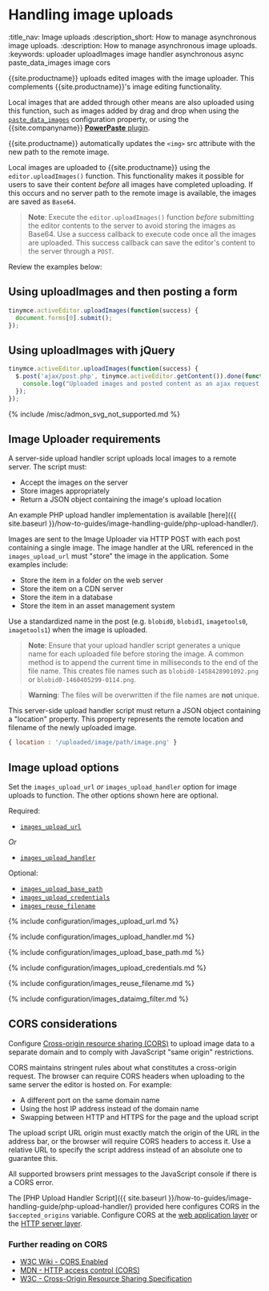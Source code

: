 # Handling image uploads
:title_nav: Image uploads
:description_short: How to manage asynchronous image uploads.
:description: How to manage asynchronous image uploads.
:keywords: uploader uploadImages image handler asynchronous async paste_data_images image cors

{{site.productname}} uploads edited images with the image uploader. This complements {{site.productname}}'s image editing functionality.

Local images that are added through other means are also uploaded using this function, such as images added by drag and drop when using the [`paste_data_images`]({{site.baseurl}}/plugins-ref/opensource/paste/#paste_data_images) configuration property, or using the {{site.companyname}} [**PowerPaste** plugin]({{site.baseurl}}/plugins-ref/premium/powerpaste/).

{{site.productname}} automatically updates the `<img>` src attribute with the new path to the remote image.

Local images are uploaded to {{site.productname}} using the `editor.uploadImages()` function.  This functionality makes it possible for users to save their content *before* all images have completed uploading. If this occurs and no server path to the remote image is available, the images are saved as `Base64`.

> **Note**: Execute the `editor.uploadImages()` function _before_ submitting the editor contents to the server to avoid storing the images as Base64. Use a success callback to execute code once all the images are uploaded. This success callback can save the editor's content to the server through a `POST`.

Review the examples below:

## Using uploadImages and then posting a form

```js
tinymce.activeEditor.uploadImages(function(success) {
  document.forms[0].submit();
});
```

## Using uploadImages with jQuery

```js
tinymce.activeEditor.uploadImages(function(success) {
  $.post('ajax/post.php', tinymce.activeEditor.getContent()).done(function() {
    console.log("Uploaded images and posted content as an ajax request.");
  });
});
```

{% include /misc/admon_svg_not_supported.md %}

## Image Uploader requirements

A server-side upload handler script uploads local images to a remote server. The script must:

* Accept the images on the server
* Store images appropriately
* Return a JSON object containing the image's upload location

An example PHP upload handler implementation is available [here]({{ site.baseurl }}/how-to-guides/image-handling-guide/php-upload-handler/).

Images are sent to the Image Uploader via HTTP POST with each post containing a single image. The image handler at the URL referenced in the `images_upload_url` must "store" the image in the application. Some examples include:

 * Store the item in a folder on the web server
 * Store the item on a CDN server
 * Store the item in a database
 * Store the item in an asset management system

Use a standardized name in the post (e.g. `blobid0`, `blobid1`, `imagetools0`, `imagetools1`) when the image is uploaded.

> **Note**: Ensure that your upload handler script generates a unique name for each uploaded file before storing the image. A common method is to append the current time in milliseconds to the end of the file name. This creates file names such as `blobid0-1458428901092.png` or `blobid0-1460405299-0114.png`.

> **Warning**: The files will be overwritten if the file names are **not** unique.

This server-side upload handler script must return a JSON object containing a "location" property. This property represents the remote location and filename of the newly uploaded image.

```js
{ location : '/uploaded/image/path/image.png' }
```

## Image upload options

Set the `images_upload_url` _or_ `images_upload_handler` option for image uploads to function. The other options shown here are optional.

Required:

* [`images_upload_url`](#images_upload_url)

_Or_

* [`images_upload_handler`](#images_upload_handler)

Optional:

* [`images_upload_base_path`](#images_upload_base_path)
* [`images_upload_credentials`](#images_upload_credentials)
* [`images_reuse_filename`](#images_reuse_filename)

{% include configuration/images_upload_url.md %}

{% include configuration/images_upload_handler.md %}

{% include configuration/images_upload_base_path.md %}

{% include configuration/images_upload_credentials.md %}

{% include configuration/images_reuse_filename.md %}

{% include configuration/images_dataimg_filter.md %}

## CORS considerations

Configure [Cross-origin resource sharing (CORS)](http://en.wikipedia.org/wiki/Cross-origin_resource_sharing) to upload image data to a separate domain and to comply with JavaScript "same origin" restrictions.

CORS maintains stringent rules about what constitutes a cross-origin request. The browser can require CORS headers when uploading to the same server the editor is hosted on. For example:

* A different port on the same domain name
* Using the host IP address instead of the domain name
* Swapping between HTTP and HTTPS for the page and the upload script

The upload script URL origin must exactly match the origin of the URL in the address bar, or the browser will require CORS headers to access it. Use a relative URL to specify the script address instead of an absolute one to guarantee this.

All supported browsers print messages to the JavaScript console if there is a CORS error.

The [PHP Upload Handler Script]({{ site.baseurl }}/how-to-guides/image-handling-guide/php-upload-handler/) provided here configures CORS in the `$accepted_origins` variable. Configure CORS at the [web application layer](http://www.w3.org/wiki/CORS_Enabled#At_the_Web_Application_level...) or the [HTTP server layer](http://www.w3.org/wiki/CORS_Enabled#At_the_HTTP_Server_level...).

### Further reading on CORS

* [W3C Wiki - CORS Enabled](http://www.w3.org/wiki/CORS_Enabled)
* [MDN - HTTP access control (CORS)](https://developer.mozilla.org/en-US/docs/Web/HTTP/Access_control_CORS)
* [W3C - Cross-Origin Resource Sharing Specification](https://www.w3.org/wiki/CORS)
